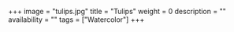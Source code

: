 +++
image = "tulips.jpg"
title = "Tulips"
weight = 0
description = ""
availability = ""
tags = ["Watercolor"]
+++
